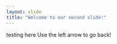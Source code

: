 ```yaml
---
layout: slide
title: "Welcome to our second slide!"
---
```

testing here
Use the left arrow to go back!

